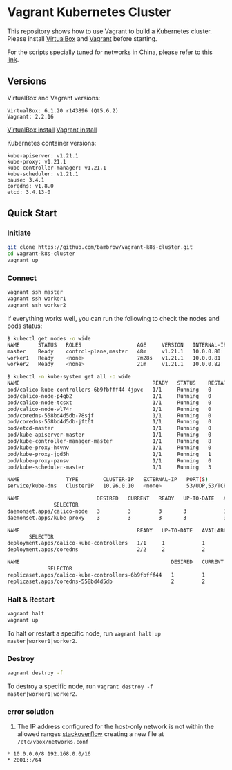 # Vagrant Kubernetes Cluster

This repository shows how to use Vagrant to build a Kubernetes cluster. Please install [VirtualBox](https://www.virtualbox.org/wiki/Downloads) and [Vagrant](https://www.vagrantup.com/docs/installation) before starting.

For the scripts specially tuned for networks in China, please refer to [this link](https://gitee.com/bambrow/vagrant-k8s-cluster-cn).

## Versions

VirtualBox and Vagrant versions:
```
VirtualBox: 6.1.20 r143896 (Qt5.6.2)
Vagrant: 2.2.16
```
[VirtualBox install](https://www.virtualbox.org/wiki/Linux_Downloads)
[Vagrant install](https://www.vagrantup.com/downloads)


Kubernetes container versions:
```
kube-apiserver: v1.21.1
kube-proxy: v1.21.1
kube-controller-manager: v1.21.1
kube-scheduler: v1.21.1
pause: 3.4.1
coredns: v1.8.0
etcd: 3.4.13-0  
```

## Quick Start

### Initiate
```bash
git clone https://github.com/bambrow/vagrant-k8s-cluster.git
cd vagrant-k8s-cluster
vagrant up
```

### Connect
```bash
vagrant ssh master
vagrant ssh worker1
vagrant ssh worker2
```

If everything works well, you can run the following to check the nodes and pods status:
```bash
$ kubectl get nodes -o wide
NAME      STATUS   ROLES                  AGE     VERSION   INTERNAL-IP   EXTERNAL-IP   OS-IMAGE             KERNEL-VERSION       CONTAINER-RUNTIME
master    Ready    control-plane,master   48m     v1.21.1   10.0.0.80     <none>        Ubuntu 18.04.5 LTS   4.15.0-147-generic   docker://20.10.12
worker1   Ready    <none>                 7m28s   v1.21.1   10.0.0.81     <none>        Ubuntu 18.04.5 LTS   4.15.0-147-generic   docker://20.10.12
worker2   Ready    <none>                 21m     v1.21.1   10.0.0.82     <none>        Ubuntu 18.04.5 LTS   4.15.0-147-generic   docker://20.10.12

$ kubectl -n kube-system get all -o wide
NAME                                           READY   STATUS    RESTARTS   AGE     IP              NODE      NOMINATED NODE   READINESS GATES
pod/calico-kube-controllers-6b9fbfff44-4jpvc   1/1     Running   0          50m     10.244.219.66   master    <none>           <none>
pod/calico-node-p4qb2                          1/1     Running   0          23m     10.0.0.82       worker2   <none>           <none>
pod/calico-node-tcsxt                          1/1     Running   0          9m47s   10.0.0.81       worker1   <none>           <none>
pod/calico-node-wl74r                          1/1     Running   0          50m     10.0.0.80       master    <none>           <none>
pod/coredns-558bd4d5db-78sjf                   1/1     Running   0          50m     10.244.219.67   master    <none>           <none>
pod/coredns-558bd4d5db-jft6t                   1/1     Running   0          50m     10.244.219.65   master    <none>           <none>
pod/etcd-master                                1/1     Running   0          50m     10.0.0.80       master    <none>           <none>
pod/kube-apiserver-master                      1/1     Running   0          50m     10.0.0.80       master    <none>           <none>
pod/kube-controller-manager-master             1/1     Running   8          50m     10.0.0.80       master    <none>           <none>
pod/kube-proxy-h4vnv                           1/1     Running   0          9m47s   10.0.0.81       worker1   <none>           <none>
pod/kube-proxy-jgd5h                           1/1     Running   1          23m     10.0.0.82       worker2   <none>           <none>
pod/kube-proxy-pznsv                           1/1     Running   0          50m     10.0.0.80       master    <none>           <none>
pod/kube-scheduler-master                      1/1     Running   3          50m     10.0.0.80       master    <none>           <none>

NAME               TYPE        CLUSTER-IP   EXTERNAL-IP   PORT(S)                  AGE   SELECTOR
service/kube-dns   ClusterIP   10.96.0.10   <none>        53/UDP,53/TCP,9153/TCP   50m   k8s-app=kube-dns

NAME                         DESIRED   CURRENT   READY   UP-TO-DATE   AVAILABLE   NODE SELECTOR            AGE   CONTAINERS    IMAGES
               SELECTOR
daemonset.apps/calico-node   3         3         3       3            3           kubernetes.io/os=linux   50m   calico-node   docker.io/calico/node:v3.21.2   k8s-app=calico-node
daemonset.apps/kube-proxy    3         3         3       3            3           kubernetes.io/os=linux   50m   kube-proxy    k8s.gcr.io/kube-proxy:v1.21.1   k8s-app=kube-proxy

NAME                                      READY   UP-TO-DATE   AVAILABLE   AGE   CONTAINERS                IMAGES
       SELECTOR
deployment.apps/calico-kube-controllers   1/1     1            1           50m   calico-kube-controllers   docker.io/calico/kube-controllers:v3.21.2   k8s-app=calico-kube-controllers
deployment.apps/coredns                   2/2     2            2           50m   coredns                   k8s.gcr.io/coredns/coredns:v1.8.0           k8s-app=kube-dns

NAME                                                 DESIRED   CURRENT   READY   AGE   CONTAINERS                IMAGES
             SELECTOR
replicaset.apps/calico-kube-controllers-6b9fbfff44   1         1         1       50m   calico-kube-controllers   docker.io/calico/kube-controllers:v3.21.2   k8s-app=calico-kube-controllers,pod-template-hash=6b9fbfff44
replicaset.apps/coredns-558bd4d5db                   2         2         2       50m   coredns                   k8s.gcr.io/coredns/coredns:v1.8.0           k8s-app=kube-dns,pod-template-hash=558bd4d5db
```

### Halt & Restart
```bash
vagrant halt
vagrant up
```

To halt or restart a specific node, run `vagrant halt|up master|worker1|worker2`.

### Destroy
```bash
vagrant destroy -f
```

To destroy a specific node, run `vagrant destroy -f master|worker1|worker2`.


### error solution
1. The IP address configured for the host-only network is not within the allowed ranges
[stackoverflow](https://stackoverflow.com/questions/70704093/the-ip-address-configured-for-the-host-only-network-is-not-within-the-allowed-ra)
creating a new file at `/etc/vbox/networks.conf`
```
* 10.0.0.0/8 192.168.0.0/16
* 2001::/64
```
